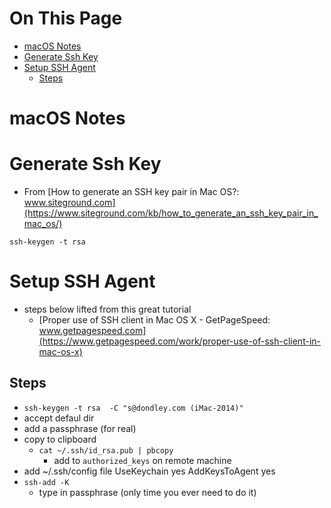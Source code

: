 # On This Page

- [macOS Notes](#macos-notes)
- [Generate Ssh Key](#generate-ssh-key)
- [Setup SSH Agent](#setup-ssh-agent)
    - [Steps](#steps)

# macOS Notes

# Generate Ssh Key
* From [How to generate an SSH key pair in Mac OS?: www.siteground.com](https://www.siteground.com/kb/how_to_generate_an_ssh_key_pair_in_mac_os/)
```
ssh-keygen -t rsa
```

# Setup SSH Agent
* steps below lifted from this great tutorial
    * [Proper use of SSH client in Mac OS X - GetPageSpeed: www.getpagespeed.com](https://www.getpagespeed.com/work/proper-use-of-ssh-client-in-mac-os-x)
## Steps
* `ssh-keygen -t rsa  -C "s@dondley.com (iMac-2014)"`
* accept defaul dir
* add a passphrase (for real)
* copy to clipboard
    * `cat ~/.ssh/id_rsa.pub | pbcopy` 
        * add to `authorized_keys` on remote machine 
* add ~/.ssh/config file
    UseKeychain yes
    AddKeysToAgent yes 
* `ssh-add -K`
    * type in passphrase (only time you ever need to do it)
 
